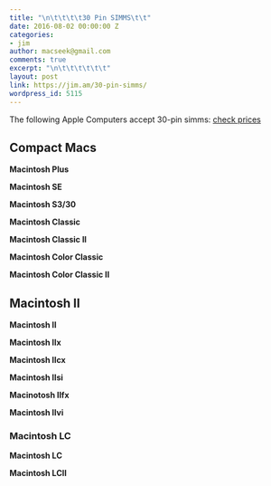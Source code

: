 ```yaml
---
title: "\n\t\t\t\t30 Pin SIMMS\t\t"
date: 2016-08-02 00:00:00 Z
categories:
- jim
author: macseek@gmail.com
comments: true
excerpt: "\n\t\t\t\t\t\t"
layout: post
link: https://jim.am/30-pin-simms/
wordpress_id: 5115
---
```


The following Apple Computers accept 30-pin simms: [check prices](http://amzn.to/2ai8Lzb)




## Compact Macs




**Macintosh Plus**




**Macintosh SE**




**Macintosh S3/30**




**Macintosh Classic**




**Macintosh Classic II**




**Macintosh Color Classic**




**Macintosh Color Classic II**




## Macintosh II




**Macintosh II**




**Macintosh IIx**




**Macintosh IIcx**




**Macintosh IIsi**




**Macinotosh IIfx**




**Macintosh IIvi**




### Macintosh LC




**Macintosh LC**




**Macintosh LCII**


		
